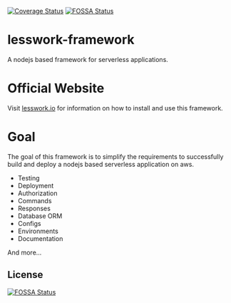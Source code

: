 [![Coverage Status](https://coveralls.io/repos/github/lessworkjs/framework/badge.svg?branch=master)](https://coveralls.io/github/lessworkjs/framework?branch=master)
[![FOSSA Status](https://app.fossa.io/api/projects/git%2Bgithub.com%2Flessworkjs%2Fframework.svg?type=shield)](https://app.fossa.io/projects/git%2Bgithub.com%2Flessworkjs%2Fframework?ref=badge_shield)

# lesswork-framework
A nodejs based framework for serverless applications.

# Official Website
Visit [lesswork.io](https://lesswork.io) for information on how to install and use this framework.

# Goal
The goal of this framework is to simplify the requirements to successfully build and deploy a nodejs based serverless application on aws.

* Testing
* Deployment
* Authorization
* Commands
* Responses 
* Database ORM
* Configs
* Environments
* Documentation

And more...

## License
[![FOSSA Status](https://app.fossa.io/api/projects/git%2Bgithub.com%2Flessworkjs%2Fframework.svg?type=large)](https://app.fossa.io/projects/git%2Bgithub.com%2Flessworkjs%2Fframework?ref=badge_large)